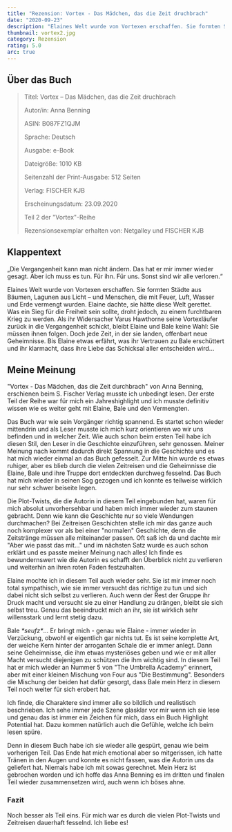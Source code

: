 ```yaml
---
title: "Rezension: Vortex - Das Mädchen, das die Zeit druchbrach"
date: "2020-09-23"
description: "Elaines Welt wurde von Vortexen erschaffen. Sie formten Städte aus Bäumen, Lagunen aus Licht – und Menschen, die mit Feuer, Luft, Wasser und Erde vermengt wurden. Elaine dachte, sie hätte diese Welt gerettet. Was ein Sieg für die Freiheit sein sollte, droht jedoch, zu einem furchtbaren Krieg zu werden."
thumbnail: vortex2.jpg
category: Rezension
rating: 5.0
arc: true
---
```


## Über das Buch
> Titel: Vortex – Das Mädchen, das die Zeit druchbrach
> 
> Autor/in: Anna Benning
> 
> ASIN: B087FZ1QJM
> 
> Sprache: Deutsch
> 
> Ausgabe: e-Book
> 
> Dateigröße: 1010 KB
> 
> Seitenzahl der Print-Ausgabe: 512 Seiten
> 
> Verlag: FISCHER KJB
> 
> Erscheinungsdatum: 23.09.2020
>
> Teil 2 der "Vortex"-Reihe
>
> Rezensionsexemplar erhalten von: Netgalley und FISCHER KJB

## Klappentext
„Die Vergangenheit kann man nicht ändern. Das hat er mir immer wieder gesagt. Aber ich muss es tun. Für ihn. Für uns. Sonst sind wir alle verloren.“

Elaines Welt wurde von Vortexen erschaffen. Sie formten Städte aus Bäumen, Lagunen aus Licht – und Menschen, die mit Feuer, Luft, Wasser und Erde vermengt wurden. Elaine dachte, sie hätte diese Welt gerettet. Was ein Sieg für die Freiheit sein sollte, droht jedoch, zu einem furchtbaren Krieg zu werden. Als ihr Widersacher Varus Hawthorne seine Vortexläufer zurück in die Vergangenheit schickt, bleibt Elaine und Bale keine Wahl: Sie müssen ihnen folgen. Doch jede Zeit, in der sie landen, offenbart neue Geheimnisse. Bis Elaine etwas erfährt, was ihr Vertrauen zu Bale erschüttert und ihr klarmacht, dass ihre Liebe das Schicksal aller entscheiden wird...

## Meine Meinung
"Vortex - Das Mädchen, das die Zeit durchbrach" von Anna Benning, erschienen beim S. Fischer Verlag musste ich unbedingt lesen. Der erste Teil der Reihe war für mich ein Jahreshighlight und ich musste definitiv wissen wie es weiter geht mit Elaine, Bale und den Vermengten.

Das Buch war wie sein Vorgänger richtig spannend. Es startet schon wieder mittendrin und als Leser musste ich mich kurz orientieren wo wir uns befinden und in welcher Zeit. Wie auch schon beim ersten Teil habe ich diesen Stil, den Leser in die Geschichte einzuführen, sehr genossen. Meiner Meinung nach kommt dadurch direkt Spannung in die Geschichte und es hat mich wieder einmal an das Buch gefesselt. Zur Mitte hin wurde es etwas ruhiger, aber es blieb durch die vielen Zeitreisen und die Geheimnisse die Elaine, Bale und ihre Truppe dort entdeckten durchweg fesselnd. Das Buch hat mich wieder in seinen Sog gezogen und ich konnte es teilweise wirklich nur sehr schwer beiseite legen.

Die Plot-Twists, die die Autorin in diesem Teil eingebunden hat, waren für mich absolut unvorhersehbar und haben mich immer wieder zum staunen gebracht. Denn wie kann die Geschichte nur so viele Wendungen durchmachen? Bei Zeitreisen Geschichten stelle ich mir das ganze auch noch komplexer vor als bei einer "normalen" Geschichte, denn die Zeitstränge müssen alle miteinander passen. Oft saß ich da und dachte mir "Aber wie passt das mit..." und im nächsten Satz wurde es auch schon erklärt und es passte meiner Meinung nach alles! Ich finde es bewundernswert wie die Autorin es schafft den Überblick nicht zu verlieren und weiterhin an ihren roten Faden festzuhalten.

Elaine mochte ich in diesem Teil auch wieder sehr. Sie ist mir immer noch total sympathisch, wie sie immer versucht das richtige zu tun und sich dabei nicht sich selbst zu verlieren. Auch wenn der Rest der Gruppe ihr Druck macht und versucht sie zu einer Handlung zu drängen, bleibt sie sich selbst treu. Genau das beeindruckt mich an ihr, sie ist wirklich sehr willensstark und lernt stetig dazu.

Bale _\*seufz\*_... Er bringt mich - genau wie Elaine - immer wieder in Verzückung, obwohl er eigentlich gar nichts tut. Es ist seine komplette Art, der weiche Kern hinter der arroganten Schale die er immer anlegt. Dann seine Geheimnisse, die ihm etwas mysteriöses geben und wie er mit aller Macht versucht diejenigen zu schützen die ihm wichtig sind. In diesem Teil hat er mich wieder an Nummer 5 von "The Umbrella Academy" erinnert, aber mit einer kleinen Mischung von Four aus "Die Bestimmung". Besonders die Mischung der beiden hat dafür gesorgt, dass Bale mein Herz in diesem Teil noch weiter für sich erobert hat. 

Ich finde, die Charaktere sind immer alle so bildlich und realistisch beschrieben. Ich sehe immer jede Szene glasklar vor mir wenn ich sie lese und genau das ist immer ein Zeichen für mich, dass ein Buch Highlight Potential hat. Dazu kommen natürlich auch die Gefühle, welche ich beim lesen spüre.

Denn in diesem Buch habe ich sie wieder alle gespürt, genau wie beim vorherigen Teil. Das Ende hat mich emotional aber so mitgerissen, ich hatte Tränen in den Augen und konnte es nicht fassen, was die Autorin uns da geliefert hat. Niemals habe ich mit sowas gerechnet. Mein Herz ist gebrochen worden und ich hoffe das Anna Benning es im dritten und finalen Teil wieder zusammensetzen wird, auch wenn ich böses ahne.

### Fazit
Noch besser als Teil eins. Für mich war es durch die vielen Plot-Twists und Zeitreisen dauerhaft fesselnd. Ich liebe es!